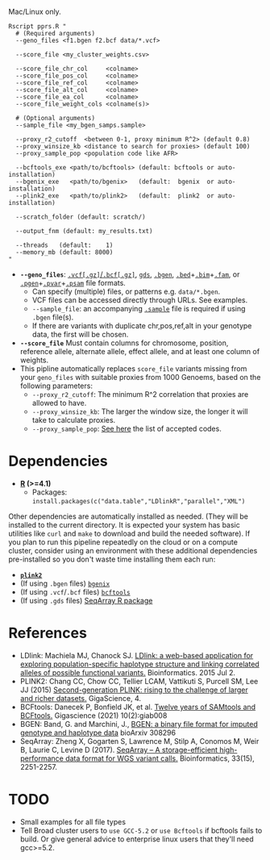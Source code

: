 Mac/Linux only.
```
Rscript pprs.R "
  # (Required arguments)
  --geno_files <f1.bgen f2.bcf data/*.vcf>

  --score_file <my_cluster_weights.csv>

  --score_file_chr_col     <colname>
  --score_file_pos_col     <colname>
  --score_file_ref_col     <colname>
  --score_file_alt_col     <colname>
  --score_file_ea_col      <colname>
  --score_file_weight_cols <colname(s)>

  # (Optional arguments)
  --sample_file <my_bgen_samps.sample>

  --proxy_r2_cutoff  <between 0-1, proxy minimum R^2> (default 0.8)
  --proxy_winsize_kb <distance to search for proxies> (default 100)
  --proxy_sample_pop <population code like AFR>

  --bcftools_exe <path/to/bcftools> (default: bcftools or auto-installation)
  --bgenix_exe   <path/to/bgenix>   (default:  bgenix  or auto-installation)
  --plink2_exe   <path/to/plink2>   (default:  plink2  or auto-installation)

  --scratch_folder (default: scratch/)

  --output_fnm (default: my_results.txt)

  --threads   (default:    1)
  --memory_mb (default: 8000)
"
```

+ **`--geno_files`**: [`.vcf[.gz]`/`.bcf[.gz]`](https://www.cog-genomics.org/plink/2.0/formats#vcf), [`gds`](https://www.bioconductor.org/packages/release/bioc/html/SeqArray.html), [`.bgen`](https://www.cog-genomics.org/plink/2.0/formats#bgen), [`.bed`](https://www.cog-genomics.org/plink/2.0/formats#bed)+[`.bim`](https://www.cog-genomics.org/plink/2.0/formats#bim)+[`.fam`](https://www.cog-genomics.org/plink/2.0/formats#fam), or [`.pgen`](https://www.cog-genomics.org/plink/2.0/formats#pgen)+[`.pvar`](https://www.cog-genomics.org/plink/2.0/formats#pvar)+[`.psam`](https://www.cog-genomics.org/plink/2.0/formats#psam) file formats.
  - Can specify (multiple) files, or patterns e.g. `data/*.bgen`.
  - VCF files can be accessed directly through URLs. See examples.
  - `--sample_file`: an accompanying [`.sample`](https://www.cog-genomics.org/plink/2.0/formats#sample) file is required if using `.bgen` file(s).
  - If there are variants with duplicate chr,pos,ref,alt in your genotype data, the first will be chosen.
+ **`--score_file`** Must contain columns for chromosome, position, reference allele, alternate allele, effect allele, and at least one column of weights.
+ This pipline automatically replaces `score_file` variants missing from your `geno_files` with suitable proxies from 1000 Genoems, based on the following parameters:
  - `--proxy_r2_cutoff`: The minimum R^2 correlation that proxies are allowed to have.
  - `--proxy_winsize_kb`: The larger the window size, the longer it will take to calculate proxies.
  - `--proxy_sample_pop`: [See here](https://github.com/CBIIT/LDlinkR?tab=readme-ov-file#utility-function-example) the list of accepted codes.

# Dependencies
+ **[R](https://cloud.r-project.org/) (>=4.1)**
  - Packages: `install.packages(c("data.table","LDlinkR","parallel","XML")`

Other dependencies are automatically installed as needed. (They will be installed to the current directory. It is expected your system has basic utilities like `curl` and `make` to download and build the needed software).
If you plan to run this pipeline repeatedly on the cloud or on a compute cluster, consider using an environment with these additional dependencies pre-installed so you don\'t waste time installing them each run:

+ **[`plink2`](https://www.cog-genomics.org/plink/2.0/)**
+ (If using `.bgen` files) [`bgenix`](https://enkre.net/cgi-bin/code/bgen/dir?ci=tip)
+ (If using `.vcf`/`.bcf` files) [`bcftools`](http://samtools.github.io/bcftools/howtos/install.html)
+ (If using `.gds` files) [SeqArray R package](https://www.bioconductor.org/packages/release/bioc/html/SeqArray.html)

# References
* LDlink: Machiela MJ, Chanock SJ. [LDlink: a web-based application for exploring population-specific haplotype structure and linking correlated alleles of possible functional variants.](http://www.ncbi.nlm.nih.gov/pubmed/?term=26139635) Bioinformatics. 2015 Jul 2.
* PLINK2: Chang CC, Chow CC, Tellier LCAM, Vattikuti S, Purcell SM, Lee JJ (2015) [Second-generation PLINK: rising to the challenge of larger and richer datasets.](https://doi.org/10.1186/s13742-015-0047-8) GigaScience, 4.
* BCFtools: Danecek P, Bonfield JK, et al. [Twelve years of SAMtools and BCFtools.](https://doi.org/10.1093/gigascience/giab008) Gigascience (2021) 10(2):giab008
* BGEN: Band, G. and Marchini, J., [BGEN: a binary file format for imputed genotype and haplotype data](https://doi.org/10.1101/308296) bioArxiv 308296
* SeqArray: Zheng X, Gogarten S, Lawrence M, Stilp A, Conomos M, Weir B, Laurie C, Levine D (2017). [SeqArray – A storage-efficient high-performance data format for WGS variant calls.](https://doi:10.1093/bioinformatics/btx145) Bioinformatics, 33(15), 2251-2257.

# TODO
+ Small examples for all file types
+ Tell Broad cluster users to `use GCC-5.2` or `use Bcftools` if bcftools fails to build. Or give general advice to enterprise linux users that they'll need gcc>=5.2.
